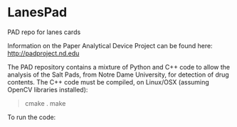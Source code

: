 # LanesPad
PAD repo for lanes cards

Information on the Paper Analytical Device Project can be found here: http://padproject.nd.edu

The PAD repository contains a mixture of Python and C++ code to allow the analysis of the Salt Pads, from Notre Dame University, for detection of drug contents. The C++ code must be compiled, on Linux/OSX (assuming OpenCV libraries installed):
>cmake .
>make

To run the code:
